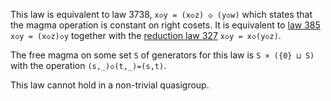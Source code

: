 This law is equivalent to law 3738, `x◇y = (x◇z) ◇ (y◇w)` which states that the magma operation is constant on right cosets.  It is equivalent to [law 385](https://teorth.github.io/equational_theories/implications/?385) `x◇y = (x◇z)◇y` together with the [reduction law 327](https://teorth.github.io/equational_theories/implications/?327) `x◇y = x◇(y◇z)`.

The free magma on some set `S` of generators for this law is `S × ({0} ⊔ S)` with the operation `(s,_)◇(t,_)=(s,t)`.

This law cannot hold in a non-trivial quasigroup.
